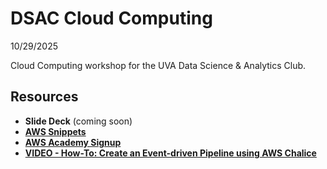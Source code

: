 # DSAC Cloud Computing

10/29/2025

Cloud Computing workshop for the UVA Data Science & Analytics Club.

## Resources

- **Slide Deck** (coming soon)
- [**AWS Snippets**](https://github.com/nmagee/aws-snippets)
- [**AWS Academy Signup**](https://bit.ly/dsac-cloud)
- [**VIDEO - How-To: Create an Event-driven Pipeline using AWS Chalice**](https://www.youtube.com/watch?v=Xy2r7rEeQbA)
